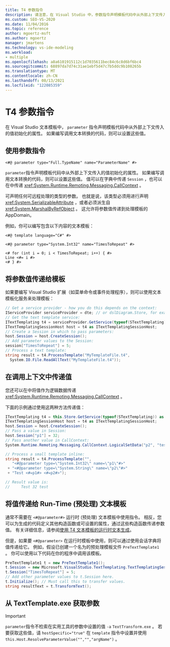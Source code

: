 ```yaml
---
title: T4 参数指令
description: 请注意，在 Visual Studio 中，参数指令声明模板代码中从外部上下文传入的值初始化的属性。
ms.custom: SEO-VS-2020
ms.date: 11/04/2016
ms.topic: reference
author: mgoertz-msft
ms.author: mgoertz
manager: jmartens
ms.technology: vs-ide-modeling
ms.workload:
- multiple
ms.openlocfilehash: a8a6101915112c1d7035611bec84c6c8d6bf6bc4
ms.sourcegitcommit: 68897da7d74c31ae1ebf5d47c7b5ddc9b108265b
ms.translationtype: MT
ms.contentlocale: zh-CN
ms.lasthandoff: 08/13/2021
ms.locfileid: "122085359"
---
```

# <a name="t4-parameter-directive"></a>T4 参数指令

在 Visual Studio 文本模板中， `parameter` 指令声明模板代码中从外部上下文传入的值初始化的属性。 如果编写调用文本转换的代码，则可以设置这些值。

## <a name="using-the-parameter-directive"></a>使用参数指令

```
<#@ parameter type="Full.TypeName" name="ParameterName" #>
```

 `parameter`指令声明模板代码中从外部上下文传入的值初始化的属性。 如果编写调用文本转换的代码，则可以设置这些值。 值可以在字典中传递 `Session` ，也可以在中传递 <xref:System.Runtime.Remoting.Messaging.CallContext> 。

 可声明任何可远程处理的类型的参数。 也就是说，该类型必须用进行声明 <xref:System.SerializableAttribute> ，或者必须派生自 <xref:System.MarshalByRefObject> 。 这允许将参数值传递到处理模板的 AppDomain。

 例如，你可以编写包含以下内容的文本模板：

```
<#@ template language="C#" #>

<#@ parameter type="System.Int32" name="TimesToRepeat" #>

<# for (int i = 0; i < TimesToRepeat; i++) { #>
Line <#= i #>
<# } #>
```

## <a name="passing-parameter-values-to-a-template"></a>将参数值传递给模板
 如果要编写 Visual Studio 扩展（如菜单命令或事件处理程序），则可以使用文本模板化服务来处理模板：

```csharp
// Get a service provider - how you do this depends on the context:
IServiceProvider serviceProvider = dte; // or dslDiagram.Store, for example
// Get the text template service:
ITextTemplating t4 = serviceProvider.GetService(typeof(STextTemplating)) as ITextTemplating;
ITextTemplatingSessionHost host = t4 as ITextTemplatingSessionHost;
// Create a Session in which to pass parameters:
host.Session = host.CreateSession();
// Add parameter values to the Session:
session["TimesToRepeat"] = 5;
// Process a text template:
string result = t4.ProcessTemplate("MyTemplateFile.t4",
  System.IO.File.ReadAllText("MyTemplateFile.t4"));
```

## <a name="passing-values-in-the-call-context"></a>在调用上下文中传递值
 您还可以在中将值作为逻辑数据传递 <xref:System.Runtime.Remoting.Messaging.CallContext> 。

 下面的示例通过使用这两种方法传递值：

```csharp
ITextTemplating t4 = this.Store.GetService(typeof(STextTemplating)) as ITextTemplating;
ITextTemplatingSessionHost host = t4 as ITextTemplatingSessionHost;
host.Session = host.CreateSession();
// Pass a value in Session:
host.Session["p1"] = 32;
// Pass another value in CallContext:
System.Runtime.Remoting.Messaging.CallContext.LogicalSetData("p2", "test");

// Process a small template inline:
string result = t4.ProcessTemplate("",
   "<#@parameter type=\"System.Int32\" name=\"p1\"#>"
 + "<#@parameter type=\"System.String\" name=\"p2\"#>"
 + "Test <#=p1#> <#=p2#>");

// Result value is:
//     Test 32 test
```

## <a name="passing-values-to-a-run-time-preprocessed-text-template"></a>将值传递给 Run-Time (预处理) 文本模板
 通常不需要在 `<#@parameter#>` 运行时 (预处理) 文本模板中使用指令。 相反，您可以为生成的代码定义其他构造函数或可设置的属性，通过这些构造函数传递参数值。 有关详细信息，请参阅[使用 T4 文本模板的运行时文本生成](../modeling/run-time-text-generation-with-t4-text-templates.md)。

 但是，如果要 `<#@parameter>` 在运行时模板中使用，则可以通过使用会话字典将值传递给它。 例如，假设已创建一个名为的预处理模板文件 `PreTextTemplate1` 。 你可以使用以下代码在你的程序中调用该模板。

```csharp
PreTextTemplate1 t = new PreTextTemplate1();
t.Session = new Microsoft.VisualStudio.TextTemplating.TextTemplatingSession();
t.Session["TimesToRepeat"] = 5;
// Add other parameter values to t.Session here.
t.Initialize(); // Must call this to transfer values.
string resultText = t.TransformText();
```

## <a name="obtaining-arguments-from-texttemplateexe"></a>从 TextTemplate.exe 获取参数

> [!IMPORTANT]
> `parameter`指令不检索在实用工具的参数中设置的值 `-a` `TextTransform.exe` 。 若要获取这些值，请 `hostSpecific="true"` 在 `template` 指令中设置并使用 `this.Host.ResolveParameterValue("","","argName")` 。
